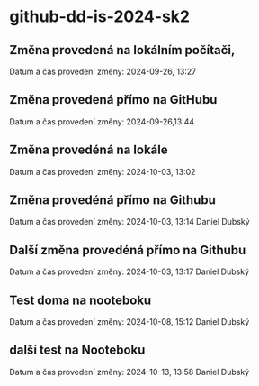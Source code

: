# github-dd-is-2024-sk2


## Změna provedená na lokálním počítači,
Datum a čas provedení změny: 2024-09-26, 13:27


## Změna provedená přímo na GitHubu
Datum a čas provedení změny: 2024-09-26,13:44


## Změna provedéná na lokále
Datum a čas provedení změny: 2024-10-03, 13:02


## Změna provedéná přímo na Githubu
Datum a čas provedení změny: 2024-10-03, 13:14
Daniel Dubský


## Další změna provedéná přímo na Githubu
Datum a čas provedení změny: 2024-10-03, 13:17
Daniel Dubský


## Test doma na nooteboku
Datum a čas provedení změny: 2024-10-08, 15:12
Daniel Dubský

## další test na Nooteboku
Datum a čas provedení změny: 2024-10-13, 13:58
Daniel Dubský